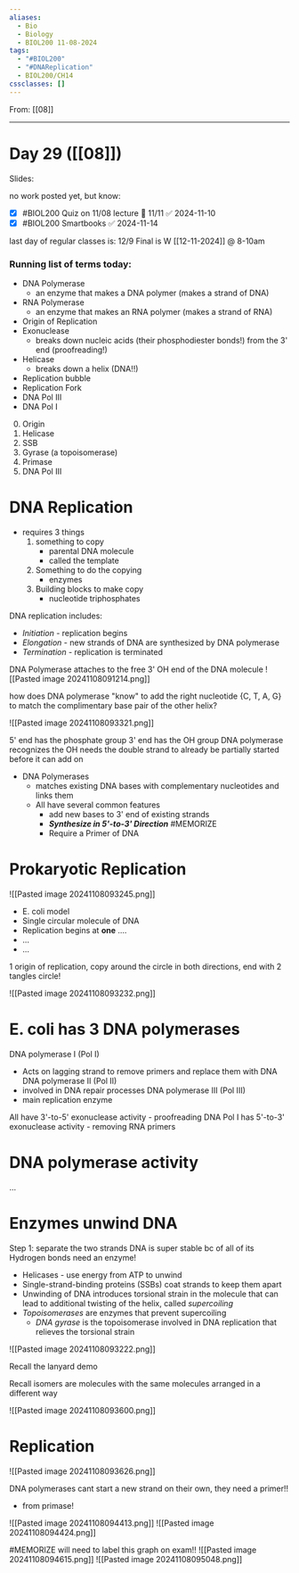 ```yaml
---
aliases:
  - Bio
  - Biology
  - BIOL200 11-08-2024
tags:
  - "#BIOL200"
  - "#DNAReplication"
  - BIOL200/CH14
cssclasses: []
---
```

From: [[08]]

------
# Day 29 ([[08]]) 

Slides: 

no work posted yet, but know:
- [x] #BIOL200 Quiz on 11/08 lecture 📅 11/11 ✅ 2024-11-10
- [x] #BIOL200 Smartbooks ✅ 2024-11-14

last day of regular classes is: 12/9
Final is W [[12-11-2024]] @ 8-10am

### Running list of terms today:
- DNA Polymerase
	- an enzyme that makes a DNA polymer (makes a strand of DNA)
- RNA Polymerase
	- an enzyme that makes an RNA polymer (makes a strand of RNA)
- Origin of Replication
- Exonuclease
	- breaks down nucleic acids (their phosphodiester bonds!) from the 3' end (proofreading!)
- Helicase
	- breaks down a helix (DNA!!)
- Replication bubble
- Replication Fork
- DNA Pol III
- DNA Pol I


0) Origin
1) Helicase
2) SSB
3) Gyrase (a topoisomerase)
4) Primase
5) DNA Pol III
# DNA Replication
- requires 3 things
	1. something to copy
		- parental DNA molecule
		- called the template
	2. Something to do the copying
		- enzymes
	3. Building blocks to make copy
		- nucleotide triphosphates

DNA replication includes:
- *Initiation* - replication begins
- *Elongation* - new strands of DNA are synthesized by DNA polymerase
- *Termination* - replication is terminated

DNA Polymerase attaches to the free 3' OH end of the DNA molecule
![[Pasted image 20241108091214.png]]

how does DNA polymerase "know" to add the right nucleotide  {C, T, A, G} to match the complimentary base pair of the other helix?


![[Pasted image 20241108093321.png]]

5' end has the phosphate group
3' end has the OH group
	DNA polymerase recognizes the OH
	needs the double strand to already be partially started before it can add on

* DNA Polymerases
	* matches existing DNA bases with complementary nucleotides and links them
	* All have several common features
		* add new bases to 3' end of existing strands
		* ***Synthesize in 5'-to-3' Direction*** #MEMORIZE 
		* Require a Primer of DNA

# Prokaryotic Replication
![[Pasted image 20241108093245.png]]

* E. coli model
* Single circular molecule of DNA
* Replication begins at **one** ....
* ...
* ...

1 origin of replication, copy around the circle in both directions, end with 2 tangles circle!

![[Pasted image 20241108093232.png]]

# E. coli has 3 DNA polymerases
DNA polymerase I (Pol I)
- Acts on lagging strand to remove primers and replace them with DNA
DNA polymerase II (Pol II)
- involved in DNA repair processes
DNA polymerase III (Pol III)
- main replication enzyme

All have 3'-to-5' exonuclease activity - proofreading
DNA Pol I has 5'-to-3' exonuclease activity - removing RNA primers

# DNA polymerase activity
...

# Enzymes unwind DNA
Step 1: separate the two strands
	DNA is super stable bc of all of its Hydrogen bonds
	need an enzyme!
	
- Helicases - use energy from ATP to unwind 
- Single-strand-binding proteins (SSBs) coat strands to keep them apart
- Unwinding of DNA introduces torsional strain in the molecule that can lead to additional twisting of the helix, called *supercoiling*
- *Topoisomerases* are enzymes that prevent supercoiling
	- *DNA gyrase* is the topoisomerase involved in DNA replication that relieves the torsional strain

![[Pasted image 20241108093222.png]]

Recall the lanyard demo

Recall isomers are molecules with the same molecules arranged in a different way

![[Pasted image 20241108093600.png]]

# Replication
![[Pasted image 20241108093626.png]]

DNA polymerases cant start a new strand on their own, they need a primer!!
- from primase!

![[Pasted image 20241108094413.png]]
![[Pasted image 20241108094424.png]]


#MEMORIZE  will need to label this graph on exam!!
![[Pasted image 20241108094615.png]]
![[Pasted image 20241108095048.png]]
